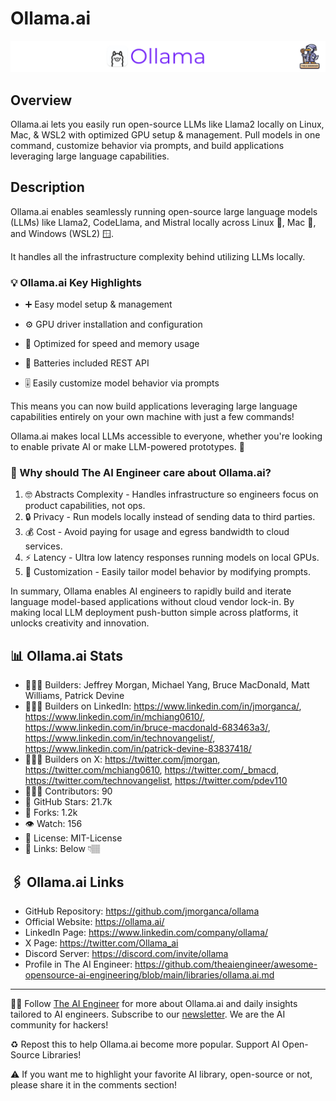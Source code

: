 # Ollama.ai
![The AI Engineer presents Ollama.ai](ollama_1920x192.png)
## Overview
Ollama.ai lets you easily run open-source LLMs like Llama2 locally on Linux, Mac, & WSL2 with optimized GPU setup & management. Pull models in one command, customize behavior via prompts, and build applications leveraging large language capabilities.

## Description
Ollama.ai enables seamlessly running open-source large language models (LLMs) like Llama2, CodeLlama, and Mistral locally across Linux 🐧, Mac 🍎, and Windows (WSL2) 🪟.

It handles all the infrastructure complexity behind utilizing LLMs locally.

### 💡 Ollama.ai Key Highlights

- ➕ Easy model setup & management

- ⚙️ GPU driver installation and configuration

- 🚀 Optimized for speed and memory usage

- 🧩 Batteries included REST API

- 🎚️ Easily customize model behavior via prompts

This means you can now build applications leveraging large language capabilities entirely on your own machine with just a few commands!

Ollama.ai makes local LLMs accessible to everyone, whether you're looking to enable private AI or make LLM-powered prototypes. 💪

### 🤔 Why should The AI Engineer care about Ollama.ai?

1. 🤓 Abstracts Complexity - Handles infrastructure so engineers focus on product capabilities, not ops.
2. 🔒 Privacy - Run models locally instead of sending data to third parties.
3. 💰 Cost - Avoid paying for usage and egress bandwidth to cloud services.
4. ⚡️ Latency - Ultra low latency responses running models on local GPUs.
5. 🔧 Customization - Easily tailor model behavior by modifying prompts.

In summary, Ollama enables AI engineers to rapidly build and iterate language model-based applications without cloud vendor lock-in. By making local LLM deployment push-button simple across platforms, it unlocks creativity and innovation.


## 📊 Ollama.ai Stats
* 👷🏽‍♀️ Builders: Jeffrey Morgan, Michael Yang, Bruce MacDonald, Matt Williams, Patrick Devine
* 👩🏽‍💼 Builders on LinkedIn: https://www.linkedin.com/in/jmorganca/, https://www.linkedin.com/in/mchiang0610/, https://www.linkedin.com/in/bruce-macdonald-683463a3/, https://www.linkedin.com/in/technovangelist/, https://www.linkedin.com/in/patrick-devine-83837418/
* 👩🏽‍🏭 Builders on X: https://twitter.com/jmorgan, https://twitter.com/mchiang0610, https://twitter.com/_bmacd, https://twitter.com/technovangelist, https://twitter.com/pdev110
* 👩🏽‍💻 Contributors: 90
* 💫 GitHub Stars: 21.7k
* 🍴 Forks: 1.2k
* 👁️ Watch: 156
* 🪪 License: MIT-License
* 🔗 Links: Below 👇🏽

## 🖇️ Ollama.ai Links
* GitHub Repository: https://github.com/jmorganca/ollama
* Official Website: https://ollama.ai/
* LinkedIn Page: https://www.linkedin.com/company/ollama/
* X Page: https://twitter.com/Ollama_ai
* Discord Server: https://discord.com/invite/ollama
* Profile in The AI Engineer: https://github.com/theaiengineer/awesome-opensource-ai-engineering/blob/main/libraries/ollama.ai.md

---
🧙🏽 Follow [The AI Engineer](https://www.linkedin.com/company/theaiengineer/) for more about Ollama.ai and daily insights tailored to AI engineers. Subscribe to our [newsletter](http://theaiengineerco.substack.com). We are the AI community for hackers!

♻️ Repost this to help Ollama.ai become more popular. Support AI Open-Source Libraries!

⚠️ If you want me to highlight your favorite AI library, open-source or not, please share it in the comments section!

